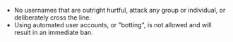* No usernames that are outright hurtful, attack any group or individual, or deliberately cross the line.
* Using automated user accounts, or "botting", is not allowed and will result in an immediate ban.
